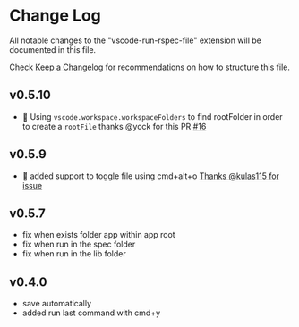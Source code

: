 # Change Log

All notable changes to the "vscode-run-rspec-file" extension will be documented in this file.

Check [Keep a Changelog](http://keepachangelog.com/) for recommendations on how to structure this file.

## v0.5.10

- 🎉 Using `vscode.workspace.workspaceFolders` to find rootFolder in order to create a `rootFile` thanks @yock for this PR [#16](https://github.com/thadeu/vscode-run-rspec-file/pull/16)

## v0.5.9

- 🎉 added support to toggle file using cmd+alt+o [Thanks @kulas115 for issue](https://github.com/thadeu/vscode-run-rspec-file/issues/13)

## v0.5.7

- fix when exists folder app within app root
- fix when run in the spec folder
- fix when run in the lib folder

## v0.4.0

- save automatically
- added run last command with cmd+y
